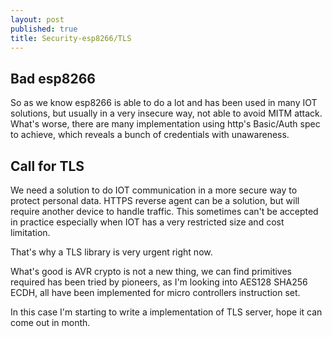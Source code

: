 ```yaml
---
layout: post
published: true
title: Security-esp8266/TLS
---
```

## Bad esp8266

So as we know esp8266 is able to do a lot and has been used in many IOT solutions, but usually in a very insecure way, not able to avoid MITM attack. What's worse, there are many implementation using http's Basic/Auth spec to achieve, which reveals a bunch of credentials with unawareness.

## Call for TLS

We need a solution to do IOT communication in a more secure way to protect personal data. HTTPS reverse agent can be a solution, but will require another device to handle traffic. This sometimes can't be accepted in practice especially when IOT has a very restricted size and cost limitation.

That's why a TLS library is very urgent right now.

What's good is AVR crypto is not a new thing, we can find primitives required has been tried by pioneers, as I'm looking into AES128 SHA256 ECDH, all have been implemented for micro controllers instruction set.

In this case I'm starting to write a implementation of TLS server, hope it can come out in month.
